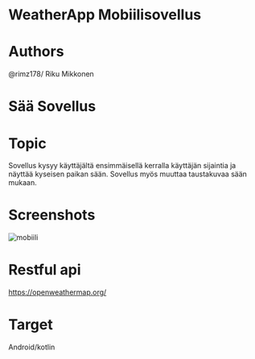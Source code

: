 # WeatherApp Mobiilisovellus

# Authors
@rimz178/ Riku Mikkonen


# Sää Sovellus

# Topic
 Sovellus kysyy käyttäjältä ensimmäisellä kerralla käyttäjän sijaintia ja näyttää kyseisen paikan sään. 
 Sovellus myös muuttaa taustakuvaa sään mukaan. 
 
 # Screenshots
![mobiili](https://user-images.githubusercontent.com/62377839/199966935-da93be50-7d6b-47af-8976-3a49ef2ac856.png)

 
 # Restful api
 https://openweathermap.org/
 
 
 # Target 
 Android/kotlin
